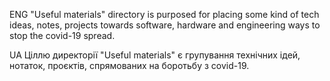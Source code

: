 ENG
"Useful materials" directory is purposed for placing some kind of tech ideas, notes, projects towards software, hardware and engineering ways to stop the covid-19 spread.

UA
Ціллю директорії "Useful materials" є групування технічних ідей, нотаток, проєктів, спрямованих на боротьбу з covid-19.
